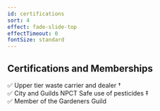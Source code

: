 ```yaml
---
id: certifications
sort: 4
effect: fade-slide-top
effectTimeout: 0
fontSize: standard
---
```

## Certifications and Memberships

✅ Upper tier waste carrier and dealer &dagger; <br />
✅ City and Guilds NPCT Safe use of pesticides &Dagger; <br />
✅ Member of the Gardeners Guild <br />
